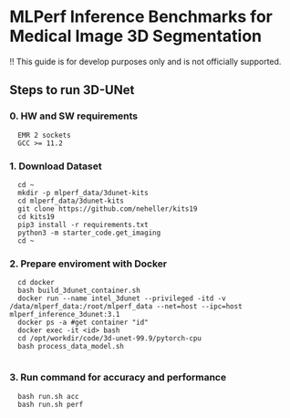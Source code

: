 # MLPerf Inference Benchmarks for Medical Image 3D Segmentation
!! This guide is for develop purposes only and is not officially supported.

## Steps to run 3D-UNet


### 0. HW and SW requirements
```
  EMR 2 sockets
  GCC >= 11.2
```

### 1. Download Dataset
```
  cd ~
  mkdir -p mlperf_data/3dunet-kits
  cd mlperf_data/3dunet-kits
  git clone https://github.com/neheller/kits19
  cd kits19
  pip3 install -r requirements.txt
  python3 -m starter_code.get_imaging
  cd ~
```

### 2. Prepare enviroment with Docker
```
  cd docker
  bash build_3dunet_container.sh 
  docker run --name intel_3dunet --privileged -itd -v /data/mlperf_data:/root/mlperf_data --net=host --ipc=host mlperf_inference_3dunet:3.1
  docker ps -a #get container "id"
  docker exec -it <id> bash
  cd /opt/workdir/code/3d-unet-99.9/pytorch-cpu
  bash process_data_model.sh
  
``` 

### 3. Run command for accuracy and performance
```
  bash run.sh acc
  bash run.sh perf
```
